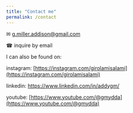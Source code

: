 ```yaml
---
title: "Contact me"
permalink: /contact
---
```

✉ g.miller.addison@gmail.com

☎ inquire by email

I can also be found on:

instagram: [https://instagram.com/girolamisalami](https://instagram.com/girolamisalami)

linkedin: [https://www.linkedin.com/in/addygm/ ](https://www.linkedin.com/in/addygm/)

youtube: [https://www.youtube.com/@gmydda](https://www.youtube.com/@gmydda)
